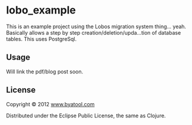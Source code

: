 # lobo_example

This is an example project using the Lobos migration system thing... yeah.  Basically allows a step by step creation/deletion/upda...tion of database tables.  This uses PostgreSql.

## Usage

Will link the pdf/blog post soon.

## License

Copyright © 2012 www.byatool.com

Distributed under the Eclipse Public License, the same as Clojure.
